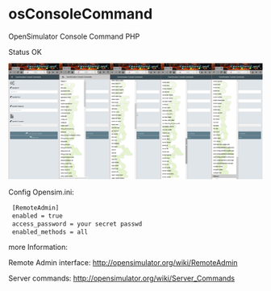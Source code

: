# osConsoleCommand
OpenSimulator Console Command PHP

Status OK

![ConsoleCommand](https://github.com/BigManzai/osConsoleCommand/blob/master/os-console.jpg)

Config Opensim.ini:

     [RemoteAdmin]
     enabled = true
     access_password = your secret passwd
     enabled_methods = all

more Information:

Remote Admin interface: http://opensimulator.org/wiki/RemoteAdmin

Server commands: http://opensimulator.org/wiki/Server_Commands
